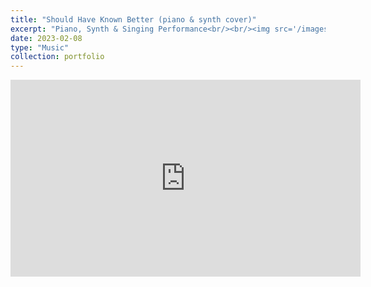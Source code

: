 ```yaml
---
title: "Should Have Known Better (piano & synth cover)"
excerpt: "Piano, Synth & Singing Performance<br/><br/><img src='/images/should_have_known_better.png' width='40%'>"
date: 2023-02-08
type: "Music"
collection: portfolio
---
```


<iframe width="560" height="315" src="https://www.youtube.com/embed/JaIN30zxWXQ" title="YouTube video player" frameborder="0" allow="accelerometer; autoplay; clipboard-write; encrypted-media; gyroscope; picture-in-picture; web-share" allowfullscreen></iframe>
